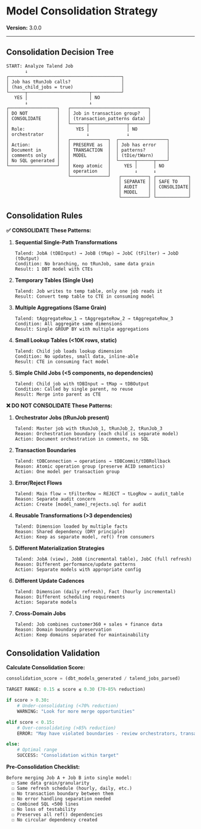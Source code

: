 # Model Consolidation Strategy

**Version:** 3.0.0

---

## Consolidation Decision Tree

```
START: Analyze Talend Job
       ↓
┌──────────────────────────────────────────┐
│ Job has tRunJob calls?                   │
│ (has_child_jobs = true)                  │
└──────┬───────────────────────┬───────────┘
   YES │                       │ NO
       ↓                       ↓
┌──────────────────┐   ┌─────────────────────────────┐
│ DO NOT           │   │ Job in transaction group?   │
│ CONSOLIDATE      │   │ (transaction_patterns data) │
│                  │   └──────┬──────────────┬───────┘
│ Role:            │      YES │              │ NO
│ orchestrator     │          ↓              ↓
│                  │   ┌──────────────┐  ┌──────────────────┐
│ Action:          │   │ PRESERVE as  │  │ Job has error    │
│ Document in      │   │ TRANSACTION  │  │ patterns?        │
│ comments only    │   │ MODEL        │  │ (tDie/tWarn)     │
│ No SQL generated │   │              │  └──────┬──────┬────┘
└──────────────────┘   │ Keep atomic  │     YES │      │ NO
                       │ operation    │         ↓      ↓
                       └──────────────┘   ┌──────────┐ ┌────────────┐
                                          │ SEPARATE │ │ SAFE TO    │
                                          │ AUDIT    │ │ CONSOLIDATE│
                                          │ MODEL    │ │            │
                                          └──────────┘ └────────────┘
```

## Consolidation Rules

**✅ CONSOLIDATE These Patterns:**

1. **Sequential Single-Path Transformations**
   ```
   Talend: JobA (tDBInput) → JobB (tMap) → JobC (tFilter) → JobD (tOutput)
   Condition: No branching, no tRunJob, same data grain
   Result: 1 DBT model with CTEs
   ```

2. **Temporary Tables (Single Use)**
   ```
   Talend: Job writes to temp table, only one job reads it
   Result: Convert temp table to CTE in consuming model
   ```

3. **Multiple Aggregations (Same Grain)**
   ```
   Talend: tAggregateRow_1 → tAggregateRow_2 → tAggregateRow_3
   Condition: All aggregate same dimensions
   Result: Single GROUP BY with multiple aggregations
   ```

4. **Small Lookup Tables (<10K rows, static)**
   ```
   Talend: Child job loads lookup dimension
   Condition: No updates, small data, inline-able
   Result: CTE in consuming fact model
   ```

5. **Simple Child Jobs (<5 components, no dependencies)**
   ```
   Talend: Child job with tDBInput → tMap → tDBOutput
   Condition: Called by single parent, no reuse
   Result: Merge into parent as CTE
   ```

**❌ DO NOT CONSOLIDATE These Patterns:**

1. **Orchestrator Jobs (tRunJob present)**
   ```
   Talend: Master job with tRunJob_1, tRunJob_2, tRunJob_3
   Reason: Orchestration boundary (each child is separate model)
   Action: Document orchestration in comments, no SQL
   ```

2. **Transaction Boundaries**
   ```
   Talend: tDBConnection → operations → tDBCommit/tDBRollback
   Reason: Atomic operation group (preserve ACID semantics)
   Action: One model per transaction group
   ```

3. **Error/Reject Flows**
   ```
   Talend: Main flow → tFilterRow → REJECT → tLogRow → audit_table
   Reason: Separate audit concern
   Action: Create [model_name]_rejects.sql for audit
   ```

4. **Reusable Transformations (>3 dependencies)**
   ```
   Talend: Dimension loaded by multiple facts
   Reason: Shared dependency (DRY principle)
   Action: Keep as separate model, ref() from consumers
   ```

5. **Different Materialization Strategies**
   ```
   Talend: JobA (view), JobB (incremental table), JobC (full refresh)
   Reason: Different performance/update patterns
   Action: Separate models with appropriate config
   ```

6. **Different Update Cadences**
   ```
   Talend: Dimension (daily refresh), Fact (hourly incremental)
   Reason: Different scheduling requirements
   Action: Separate models
   ```

7. **Cross-Domain Jobs**
   ```
   Talend: Job combines customer360 + sales + finance data
   Reason: Domain boundary preservation
   Action: Keep domains separated for maintainability
   ```

## Consolidation Validation

**Calculate Consolidation Score:**
```python
consolidation_score = (dbt_models_generated / talend_jobs_parsed)

TARGET RANGE: 0.15 ≤ score ≤ 0.30 (70-85% reduction)

if score > 0.30:
    # Under-consolidating (<70% reduction)
    WARNING: "Look for more merge opportunities"

elif score < 0.15:
    # Over-consolidating (>85% reduction)
    ERROR: "May have violated boundaries - review orchestrators, transactions"

else:
    # Optimal range
    SUCCESS: "Consolidation within target"
```

**Pre-Consolidation Checklist:**
```
Before merging Job A + Job B into single model:
  ☐ Same data grain/granularity
  ☐ Same refresh schedule (hourly, daily, etc.)
  ☐ No transaction boundary between them
  ☐ No error handling separation needed
  ☐ Combined SQL <500 lines
  ☐ No loss of testability
  ☐ Preserves all ref() dependencies
  ☐ No circular dependency created
```